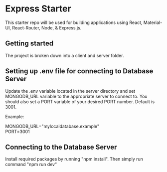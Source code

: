 # Express Starter

This starter repo will be used for building applications using React, Material-UI, React-Router, Node, & Express.js.

## Getting started

The project is broken down into a client and server folder.

## Setting up .env file for connecting to Database Server

Update the .env variable located in the server directory and set MONGODB_URL variable to the appropriate 
server to connect to. You should also set a PORT variable of your desired PORT number. Default is 3001.

Example:

MONGODB_URL="mylocaldatabase.example"  
PORT=3001

## Connecting to the Database Server

Install required packages by running "npm install".
Then simply run command "npm run dev"